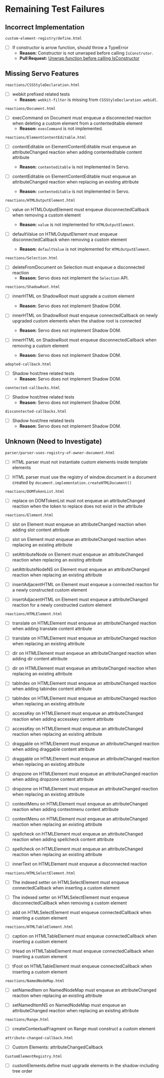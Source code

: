 # Remaining Test Failures

## Incorrect Implementation

`custom-element-registry/define.html`
 - [ ] If constructor is arrow function, should throw a TypeError
    * **Reason:** Constructor is not unwraped before calling `IsConstrutor`.
    * **Pull Request:** [Unwrap function before calling IsConstructor](https://github.com/servo/servo/pull/17250)

## Missing Servo Features

`reactions/CSSStyleDeclaration.html`
 - [ ] webkit prefixed related tests
    * **Reason:** `webkit-filter` is missing from `CSSStyleDeclaration.webidl`.

`reactions/Document.html`
 - [ ] execCommand on Document must enqueue a disconnected reaction when deleting a custom element from a contenteditable element
    * **Reason:** `execCommand` is not implemented.

`reactions/ElementContentEditable.html`
 - [ ] contentEditable on ElementContentEditable must enqueue an attributeChanged reaction when adding contenteditable content attribute
    * **Reason:** `contenteditable` is not implemented in Servo.

 - [ ] contentEditable on ElementContentEditable must enqueue an attributeChanged reaction when replacing an existing attribute
    * **Reason:** `contenteditable` is not implemented in Servo.

`reactions/HTMLOutputElement.html`
 - [ ] value on HTMLOutputElement must enqueue disconnectedCallback when removing a custom element
    * **Reason:** `value` is not implemented for `HTMLOutputElement`.

 - [ ] defaultValue on HTMLOutputElement must enqueue disconnectedCallback when removing a custom element
    * **Reason:** `defaultValue` is not implemented for `HTMLOutputElement`.

`reactions/Selection.html`
 - [ ] deleteFromDocument on Selection must enqueue a disconnected reaction
    * **Reason:** Servo does not implement the `Selection` API.

`reactions/ShadowRoot.html`
 - [ ] innerHTML on ShadowRoot must upgrade a custom element
    * **Reason:** Servo does not implement Shadow DOM.

 - [ ] innerHTML on ShadowRoot must enqueue connectedCallback on newly upgraded custom elements when the shadow root is connected
    * **Reason:** Servo does not implement Shadow DOM.

 - [ ] innerHTML on ShadowRoot must enqueue disconnectedCallback when removing a custom element
    * **Reason:** Servo does not implement Shadow DOM.

`adopted-callback.html`
 - [ ] Shadow host/tree related tests
    * **Reason:** Servo does not implement Shadow DOM.

`conntected-callbacks.html`
 - [ ] Shadow host/tree related tests
    * **Reason:** Servo does not implement Shadow DOM.

`disconntected-callbacks.html`
 - [ ] Shadow host/tree related tests
    * **Reason:** Servo does not implement Shadow DOM.

## Unknown (Need to Investigate)

`parser/parser-uses-registry-of-owner-document.html`
 - [ ] HTML parser must not instantiate custom elements inside template elements

 - [ ] HTML parser must use the registry of window.document in a document created by `document.implementation.createHTMLDocument()`

`reactions/DOMTokenList.html`
 - [ ] replace on DOMTokenList must not enqueue an attributeChanged reaction when the token to replace does not exist in the attribute

`reactions/Element.html`
 - [ ] slot on Element must enqueue an attributeChanged reaction when adding slot content attribute

 - [ ] slot on Element must enqueue an attributeChanged reaction when replacing an existing attribute

 - [ ] setAttributeNode on Element must enqueue an attributeChanged reaction when replacing an existing attribute

 - [ ] setAttributeNodeNS on Element must enqueue an attributeChanged reaction when replacing an existing attribute

 - [ ] insertAdjacentHTML on Element must enqueue a connected reaction for a newly constructed custom element

 - [ ] insertAdjacentHTML on Element must enqueue a attributeChanged reaction for a newly constructed custom element

`reactions/HTMLElement.html`
 - [ ] translate on HTMLElement must enqueue an attributeChanged reaction when adding translate content attribute

 - [ ] translate on HTMLElement must enqueue an attributeChanged reaction when replacing an existing attribute

 - [ ] dir on HTMLElement must enqueue an attributeChanged reaction when adding dir content attribute

 - [ ] dir on HTMLElement must enqueue an attributeChanged reaction when replacing an existing attribute

 - [ ] tabIndex on HTMLElement must enqueue an attributeChanged reaction when adding tabindex content attribute

 - [ ] tabIndex on HTMLElement must enqueue an attributeChanged reaction when replacing an existing attribute

 - [ ] accessKey on HTMLElement must enqueue an attributeChanged reaction when adding accesskey content attribute

 - [ ] accessKey on HTMLElement must enqueue an attributeChanged reaction when replacing an existing attribute

 - [ ] draggable on HTMLElement must enqueue an attributeChanged reaction when adding draggable content attribute

 - [ ] draggable on HTMLElement must enqueue an attributeChanged reaction when replacing an existing attribute

 - [ ] dropzone on HTMLElement must enqueue an attributeChanged reaction when adding dropzone content attribute

 - [ ] dropzone on HTMLElement must enqueue an attributeChanged reaction when replacing an existing attribute

 - [ ] contextMenu on HTMLElement must enqueue an attributeChanged reaction when adding contextmenu content attribute

 - [ ] contextMenu on HTMLElement must enqueue an attributeChanged reaction when replacing an existing attribute

 - [ ] spellcheck on HTMLElement must enqueue an attributeChanged reaction when adding spellcheck content attribute

 - [ ] spellcheck on HTMLElement must enqueue an attributeChanged reaction when replacing an existing attribute

 - [ ] innerText on HTMLElement must enqueue a disconnected reaction

`reactions/HTMLSelectElement.html`
 - [ ] The indexed setter on HTMLSelectElement must enqueue connectedCallback when inserting a custom element

 - [ ] The indexed setter on HTMLSelectElement must enqueue disconnectedCallback when removing a custom element

 - [ ] add on HTMLSelectElement must enqueue connectedCallback when inserting a custom element

`reactions/HTMLTableElement.html`
 - [ ] caption on HTMLTableElement must enqueue connectedCallback when inserting a custom element

 - [ ] tHead on HTMLTableElement must enqueue connectedCallback when inserting a custom element

 - [ ] tFoot on HTMLTableElement must enqueue connectedCallback when inserting a custom element

`reactions/NamedNodeMap.html`
 - [ ] setNamedItem on NamedNodeMap must enqueue an attributeChanged reaction when replacing an existing attribute

 - [ ] setNamedItemNS on NamedNodeMap must enqueue an attributeChanged reaction when replacing an existing attribute

`reactions/Range.html`
 - [ ] createContextualFragment on Range must construct a custom element

`attribute-changed-callback.html`
 - [ ] Custom Elements: attributeChangedCallback

`CustomElementRegistry.html`
 - [ ] customElements.define must upgrade elements in the shadow-including tree order